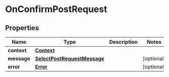 

# OnConfirmPostRequest


## Properties

| Name | Type | Description | Notes |
|------------ | ------------- | ------------- | -------------|
|**context** | [**Context**](Context.md) |  |  |
|**message** | [**SelectPostRequestMessage**](SelectPostRequestMessage.md) |  |  [optional] |
|**error** | [**Error**](Error.md) |  |  [optional] |



